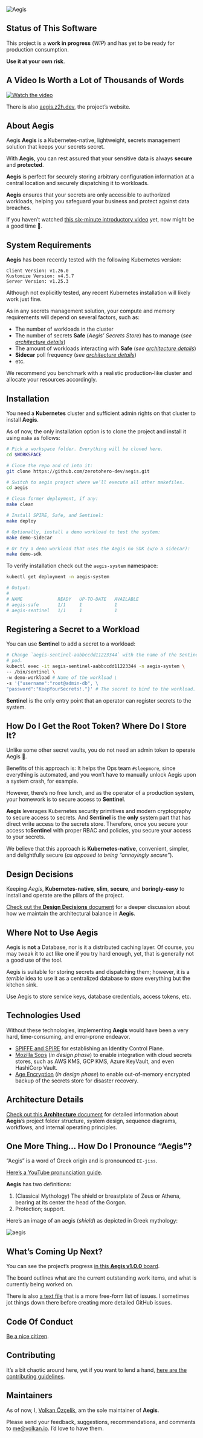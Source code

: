 ![Aegis](assets/aegis-banner.png "Aegis")

## Status of This Software

This project is a **work in progress** (*WIP*) and has yet to be ready for 
production consumption. 

**Use it at your own risk**.

## A Video Is Worth a Lot of Thousands of Words

[![Watch the video](https://github.com/zerotohero-dev/aegis/blob/main/assets/capture.png)](https://vimeo.com/v0lkan/secrets)

There is also [aegis.z2h.dev][aegis-website], the project’s website.

[aegis-website]: https://aegis.z2h.dev/ "Aegis webiste"
[aegis-demo-video]: https://vimeo.com/v0lkan/secrets "Aegis: Keep your secrets… Secret." 

## About Aegis
Aegis 
**Aegis** is a Kubernetes-native, lightweight, secrets management solution that 
keeps your secrets secret. 

With **Aegis**, you can rest assured that your 
sensitive data is always **secure** and **protected**. 

**Aegis** is perfect for securely storing arbitrary configuration information at a 
central location and securely dispatching it to workloads.

**Aegis** ensures that your secrets are only accessible to authorized workloads, 
helping you safeguard your business and protect against data breaches.

If you haven’t watched [this six-minute introductory video][aegis-demo-video] yet,
now might be a good time 🙂.

## System Requirements

**Aegis** has been recently tested with the following Kubernetes version:

```text
Client Version: v1.26.0
Kustomize Version: v4.5.7
Server Version: v1.25.3
```

Although not explicitly tested, any recent Kubernetes installation will 
likely work just fine.

As in any secrets management solution, your compute and memory requirements
will depend on several factors, such as:

* The number of workloads in the cluster
* The number of secrets **Safe** (*Aegis’ Secrets Store*) has to manage (*see [architecture details](ARCHITECTURE.md)*)
* The amount of workloads interacting with **Safe** (*see [architecture details](ARCHITECTURE.md)*)
* **Sidecar** poll frequency (*see [architecture details](ARCHITECTURE.md)*)
* etc.

We recommend you benchmark with a realistic production-like
cluster and allocate your resources accordingly.

## Installation

You need a **Kubernetes** cluster and sufficient admin rights on that cluster to
install **Aegis**.

As of now, the only installation option is to clone the project and install
it using `make` as follows:

```bash 
# Pick a workspace folder. Everything will be cloned here.
cd $WORKSPACE

# Clone the repo and cd into it:
git clone https://github.com/zerotohero-dev/aegis.git

# Switch to aegis project where we’ll execute all other makefiles.
cd aegis

# Clean former deployment, if any:
make clean

# Install SPIRE, Safe, and Sentinel:
make deploy

# Optionally, install a demo workload to test the system:
make demo-sidecar

# Or try a demo workload that uses the Aegis Go SDK (w/o a sidecar):
make demo-sdk
```

To verify installation check out the `aegis-system` namespace:

```bash
kubectl get deployment -n aegis-system

# Output:
#
# NAME             READY   UP-TO-DATE   AVAILABLE
# aegis-safe       1/1     1            1
# aegis-sentinel   1/1     1            1
```

## Registering a Secret to a Workload

You can use **Sentinel** to add a secret to a workload:

```bash
# Change `aegis-sentinel-aabbccdd11223344` with the name of the Sentinel
# pod.
kubectl exec -it aegis-sentinel-aabbccdd11223344 -n aegis-system \
-- /bin/sentinel \ 
-w demo-workload # Name of the workload \
-s '{"username":"root@admin-db", \
"password":"KeepYourSecrets!."}' # The secret to bind to the workload.
```

**Sentinel** is the only entry point that an operator can register secrets
to the system.

## How Do I Get the Root Token? Where Do I Store It?

Unlike some other secret vaults, you do not need an admin token
to operate Aegis 🙂.

Benefits of this approach is: It helps the Ops team `#sleepmore`, since 
everything is automated, and you won’t have to manually unlock Aegis upon 
a system crash, for example.

However, there’s no free lunch, and as the operator of a production system, 
your homework is to secure access to **Sentinel**.

**Aegis** leverages Kubernetes security primitives and modern cryptography 
to secure access to secrets. And **Sentinel** is the **only** system part that 
has direct write access to the secrets store. Therefore, once you secure your 
access to**Sentinel** with proper RBAC and policies, you secure your access 
to your secrets.

We believe that this approach is **Kubernetes-native**, convenient, simpler, 
and delightfully secure (*as opposed to being “annoyingly secure”*).

## Design Decisions

Keeping *Aegis*, **Kubernetes-native**, **slim**, **secure**, and 
**boringly-easy** to install and operate are the pillars of the project.

[Check out the **Design Decisions** document](DESIGN_DECISIONS.md) for a 
deeper discussion about how we maintain the architectural balance in **Aegis**.

## Where **Not** to Use Aegis

Aegis is **not** a Database, nor is it a distributed caching layer. Of course,
you may tweak it to act like one if you try hard enough, yet, that is
generally not a good use of the tool.

Aegis is suitable for storing secrets and dispatching them; however, it
is a *terrible* idea to use it as a centralized database to store everything
but the kitchen sink.

Use Aegis to store service keys, database credentials, access tokens,
etc. 

## Technologies Used

Without these technologies, implementing **Aegis** would have been a very 
hard, time-consuming, and error-prone endeavor. 

* [SPIFFE and SPIRE][spire] for establishing an Identity Control Plane.
* [Mozilla Sops][sops] (*in design phase*) to enable integration with cloud 
  secrets stores, such as AWS KMS, GCP KMS, Azure KeyVault, and even HashiCorp 
  Vault.
* [Age Encryption][age] (*in design phase*) to enable out-of-memory encrypted 
  backup of the secrets store for disaster recovery.

[spire]: https://spiffe.io/ "SPIFFE: Secure Production Identity Framework for Everyone"
[sops]: https://github.com/mozilla/sops "Sops: Simple and flexible tool for managing secrets"
[age]: https://github.com/FiloSottile/age "Age: A secure and modern encryption tool"

## Architecture Details

[Check out this **Architecture** document](ARCHITECTURE.md) for detailed
information about **Aegis**’s project folder structure, system design, sequence 
diagrams, workflows, and internal operating principles.

## One More Thing… How Do I Pronounce “Aegis”?

“Aegis” is a word of Greek origin and is pronounced `EE-jiss`.

[Here’s a YouTube pronunciation guide][pronounce].

[pronounce]: http://www.youtube.com/watch?v=x4bUgXWdNfM

**Aegis** has two definitions:

1. (Classical Mythology) The shield or breastplate of Zeus or Athena, bearing
   at its center the head of the Gorgon.
2. Protection; support.

Here’s an image of an aegis (*shield*) as depicted in Greek mythology:

![aegis](assets/aegis-shield.jpg "aegis")

## What’s Coming Up Next?

You can see the project’s progress [in this **Aegis v1.0.0** board][mdp].

The board outlines what are the current outstanding work items, and what is
currently being worked on.

[mdp]: https://github.com/orgs/zerotohero-dev/projects/2/views/2
[v100]: https://github.com/orgs/zerotohero-dev/projects/3/views/2

There is also [a text file](aegis.txt) that is a more free-form list of
issues. I sometimes jot things down there before creating more detailed GitHub
issues.

[todo-txt]: https://github.com/todotxt "todo.txt"

## Code Of Conduct

[Be a nice citizen](CODE_OF_CONDUCT.md).

## Contributing

It’s a bit chaotic around here, yet if you want to lend a hand,
[here are the contributing guidelines](CONTRIBUTING.md).

## Maintainers

As of now, I, [Volkan Özçelik][me], am the sole maintainer of **Aegis**.

[me]: https://github.com/v0lkan "Volkan Özçelik"

Please send your feedback, suggestions, recommendations, and comments to
[me@volkan.io](mailto:me@volkan.io). I’d love to have them.
